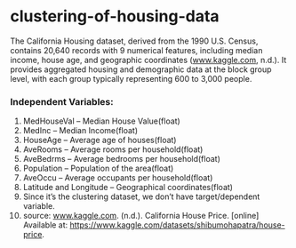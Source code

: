 # clustering-of-housing-data
The California Housing dataset, derived from the 1990 U.S. Census, contains 20,640 records with 9 numerical features, including median income, house age, and geographic coordinates (www.kaggle.com, n.d.). It provides aggregated housing and demographic data at the block group level, with each group typically representing 600 to 3,000 people.
### Independent Variables:
1) MedHouseVal – Median House Value(float)
2) MedInc – Median Income(float)
3) HouseAge – Average age of houses(float)
4) AveRooms – Average rooms per household(float)
5) AveBedrms – Average bedrooms per household(float)
6) Population – Population of the area(float)
7) AveOccu – Average occupants per household(float)
8) Latitude and Longitude – Geographical coordinates(float)
9) Since it’s the clustering dataset, we don’t have target/dependent variable.
10) source: www.kaggle.com. (n.d.). California House Price. [online] Available at: https://www.kaggle.com/datasets/shibumohapatra/house-price.
